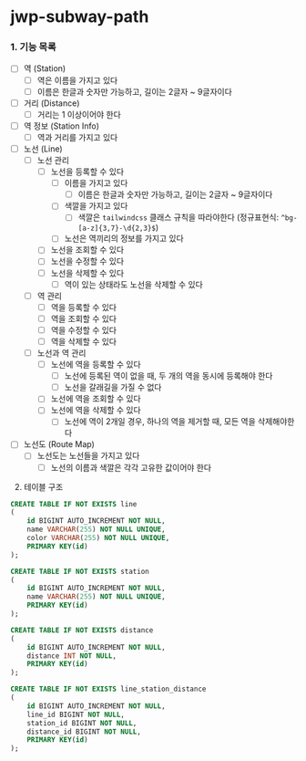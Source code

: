 # jwp-subway-path

### 1. 기능 목록

- [ ] 역 (Station)
  - [ ] 역은 이름을 가지고 있다
  - [ ] 이름은 한글과 숫자만 가능하고, 길이는 2글자 ~ 9글자이다
- [ ] 거리 (Distance)
  - [ ] 거리는 1 이상이어야 한다
- [ ] 역 정보 (Station Info)
  - [ ] 역과 거리를 가지고 있다
- [ ] 노선 (Line)
  - [ ] 노선 관리
    - [ ] 노선을 등록할 수 있다
      - [ ] 이름을 가지고 있다
        - [ ] 이름은 한글과 숫자만 가능하고, 길이는 2글자 ~ 9글자이다
      - [ ] 색깔을 가지고 있다
        - [ ] 색깔은 `tailwindcss` 클래스 규칙을 따라야한다 (정규표현식: `^bg-[a-z]{3,7}-\d{2,3}$`)
      - [ ] 노선은 역끼리의 정보를 가지고 있다
    - [ ] 노선을 조회할 수 있다
    - [ ] 노선을 수정할 수 있다
    - [ ] 노선을 삭제할 수 있다
      - [ ] 역이 있는 상태라도 노선을 삭제할 수 있다
  - [ ] 역 관리
    - [ ] 역을 등록할 수 있다
    - [ ] 역을 조회할 수 있다
    - [ ] 역을 수정할 수 있다
    - [ ] 역을 삭제할 수 있다
  - [ ] 노선과 역 관리
    - [ ] 노선에 역을 등록할 수 있다
      - [ ] 노선에 등록된 역이 없을 때, 두 개의 역을 동시에 등록해야 한다
      - [ ] 노선을 갈래길을 가질 수 없다
    - [ ] 노선에 역을 조회할 수 있다
    - [ ] 노선에 역을 삭제할 수 있다
      - [ ] 노선에 역이 2개일 경우, 하나의 역을 제거할 때, 모든 역을 삭제해야한다 
- [ ] 노선도 (Route Map)
  - [ ] 노선도는 노선들을 가지고 있다
    - [ ] 노선의 이름과 색깔은 각각 고유한 값이어야 한다

2. 테이블 구조

```sql
CREATE TABLE IF NOT EXISTS line
(
    id BIGINT AUTO_INCREMENT NOT NULL,
    name VARCHAR(255) NOT NULL UNIQUE,
    color VARCHAR(255) NOT NULL UNIQUE,
    PRIMARY KEY(id)
);

CREATE TABLE IF NOT EXISTS station
(
    id BIGINT AUTO_INCREMENT NOT NULL,
    name VARCHAR(255) NOT NULL UNIQUE,
    PRIMARY KEY(id)
);

CREATE TABLE IF NOT EXISTS distance
(
    id BIGINT AUTO_INCREMENT NOT NULL,
    distance INT NOT NULL,
    PRIMARY KEY(id)
);

CREATE TABLE IF NOT EXISTS line_station_distance
(
    id BIGINT AUTO_INCREMENT NOT NULL,
    line_id BIGINT NOT NULL,
    station_id BIGINT NOT NULL,
    distance_id BIGINT NOT NULL,
    PRIMARY KEY(id)
);
```
